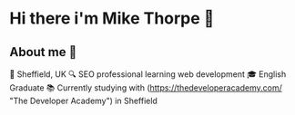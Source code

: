 # Hi there i'm Mike Thorpe 👋

## About me 🤘
📍 Sheffield, UK
🔍 SEO professional learning web development
🎓 English Graduate
📚 Currently studying with (https://thedeveloperacademy.com/ "The Developer Academy") in Sheffield
